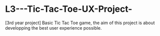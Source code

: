 # L3---Tic-Tac-Toe-UX-Project-
[3rd year project] Basic Tic Tac Toe game, the aim of this project is about developping the best user experience possible.
